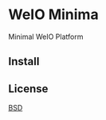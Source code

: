 # WeIO Minima

Minimal WeIO Platform

## Install

## License 
[BSD](https://opensource.org/licenses/BSD-3-Clause)
